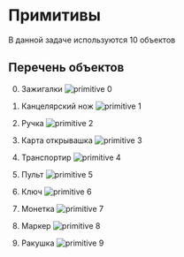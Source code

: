 # Примитивы
В данной задаче используются 10 объектов

## Перечень объектов
0) Зажигалки
![primitive 0](0.jpg "primitive 0")

1) Канцелярский нож
![primitive 1](1.jpg "primitive 1")

2) Ручка
![primitive 2](2.jpg "primitive 2")

3) Карта открывашка
![primitive 3](3.jpg "primitive 3")

4) Транспортир
![primitive 4](4.jpg "primitive 4")

5) Пульт
![primitive 5](5.jpg "primitive 5")

6) Ключ
![primitive 6](6.jpg "primitive 6")

7) Монетка
![primitive 7](7.jpg "primitive 7")

8) Маркер
![primitive 8](8.jpg "primitive 8")

9) Ракушка
![primitive 9](9.jpg "primitive 9")
